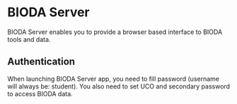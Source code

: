 # BIODA Server
BIODA Server enables you to provide a browser based interface to BIODA tools and data. 

## Authentication
When launching BIODA Server app, you need to fill password (username will always be: student).
You also need to set UCO and secondary password to access BIODA data.
